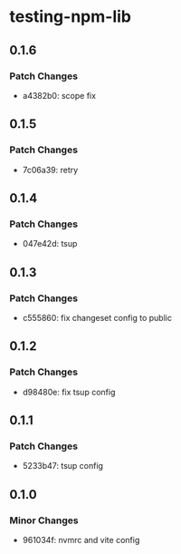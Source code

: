# testing-npm-lib

## 0.1.6

### Patch Changes

- a4382b0: scope fix

## 0.1.5

### Patch Changes

- 7c06a39: retry

## 0.1.4

### Patch Changes

- 047e42d: tsup

## 0.1.3

### Patch Changes

- c555860: fix changeset config to public

## 0.1.2

### Patch Changes

- d98480e: fix tsup config

## 0.1.1

### Patch Changes

- 5233b47: tsup config

## 0.1.0

### Minor Changes

- 961034f: nvmrc and vite config
